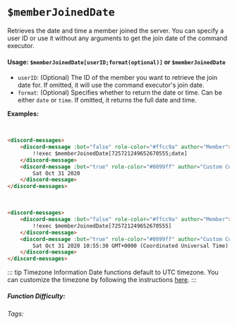 # `$memberJoinedDate`

Retrieves the date and time a member joined the server. You can specify a user ID or use it without any arguments to get the join date of the command executor.

#### Usage: `$memberJoinedDate[userID;format(optional)]` or `$memberJoinedDate`

*   `userID`: (Optional) The ID of the member you want to retrieve the join date for. If omitted, it will use the command executor's join date.
*   `format`: (Optional) Specifies whether to return the date or time.  Can be either `date` or `time`. If omitted, it returns the full date and time.

**Examples:**

<br/>

```html
<discord-messages>
	<discord-message :bot="false" role-color="#ffcc9a" author="Member">
		!!exec $memberJoinedDate[725721249652670555;date]
	</discord-message>
	<discord-message :bot="true" role-color="#0099ff" author="Custom Command" avatar="https://media.discordapp.net/avatars/725721249652670555/781224f90c3b841ba5b40678e032f74a.webp">
		Sat Oct 31 2020
	</discord-message>
</discord-messages>
```

<br/>

```html
<discord-messages>
	<discord-message :bot="false" role-color="#ffcc9a" author="Member">
		!!exec $memberJoinedDate[725721249652670555]
	</discord-message>
	<discord-message :bot="true" role-color="#0099ff" author="Custom Command" avatar="https://media.discordapp.net/avatars/725721249652670555/781224f90c3b841ba5b40678e032f74a.webp">
		Sat Oct 31 2020 10:55:30 GMT+0000 (Coordinated Universal Time)
	</discord-message>
</discord-messages>
```

::: tip Timezone Information
Date functions default to UTC timezone. You can customize the timezone by following the instructions [here](./timezone.md).
:::

##### Function Difficulty: <Badge type="tip" text="Easy" vertical="middle" />

###### Tags: <Badge type="tip" text="memberJoinedDate" vertical="middle" />